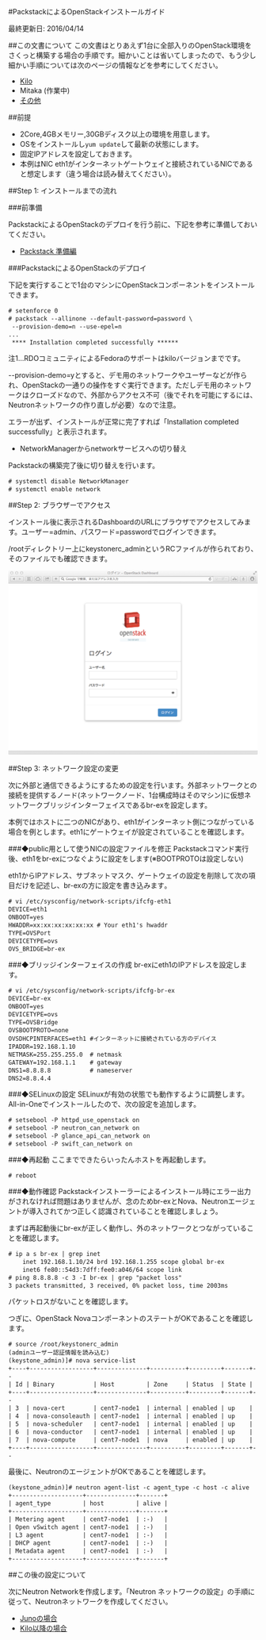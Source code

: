 #PackstackによるOpenStackインストールガイド

最終更新日: 2016/04/14


##この文書について
この文書はとりあえず1台に全部入りのOpenStack環境をさくっと構築する場合の手順です。細かいことは省いてしまったので、もう少し細かい手順については次のページの情報などを参考にしてください。

- [Kilo](https://github.com/ytooyama/rdo-kilo)
- Mitaka (作業中)
- [その他](https://github.com/ytooyama?tab=repositories)


##前提

- 2Core,4GBメモリー,30GBディスク以上の環境を用意します。
- OSをインストールし`yum update`して最新の状態にします。
- 固定IPアドレスを設定しておきます。
- 本例はNIC eth1がインターネットゲートウェイと接続されているNICであると想定します（違う場合は読み替えてください）。

##Step 1: インストールまでの流れ

###前準備

PackstackによるOpenStackのデプロイを行う前に、下記を参考に準備しておいてください。

- [Packstack 準備編](Packstack1-QuickStart-arrangements.md)


###PackstackによるOpenStackのデプロイ

下記を実行することで1台のマシンにOpenStackコンポーネントをインストールできます。

````
# setenforce 0
# packstack --allinone --default-password=password \
 --provision-demo=n --use-epel=n
...
 **** Installation completed successfully ******
````

注1...RDOコミュニティによるFedoraのサポートはkiloバージョンまでです。

--provision-demo=yとすると、デモ用のネットワークやユーザーなどが作られ、OpenStackの一通りの操作をすぐ実行できます。ただしデモ用のネットワークはクローズドなので、外部からアクセス不可（後でそれを可能にするには、Neutronネットワークの作り直しが必要）なので注意。

エラーが出ず、インストールが正常に完了すれば「Installation completed successfully」と表示されます。

- NetworkManagerからnetworkサービスへの切り替え

Packstackの構築完了後に切り替えを行います。

```` 
# systemctl disable NetworkManager
# systemctl enable network
````


##Step 2: ブラウザーでアクセス

インストール後に表示されるDashboardのURLにブラウザでアクセスしてみます。ユーザー=admin、パスワード=passwordでログインできます。

/rootディレクトリー上にkeystonerc_adminというRCファイルが作られており、そのファイルでも確認できます。

![Dashboard Login](./images/login.png)


##Step 3: ネットワーク設定の変更

次に外部と通信できるようにするための設定を行います。外部ネットワークとの接続を提供するノード(ネットワークノード、1台構成時はそのマシン)に仮想ネットワークブリッジインターフェイスであるbr-exを設定します。

本例ではホストに二つのNICがあり、eth1がインターネット側につながっている場合を例とします。eth1にゲートウェイが設定されていることを確認します。

###◆public用として使うNICの設定ファイルを修正
Packstackコマンド実行後、eth1をbr-exにつなぐように設定をします(※BOOTPROTOは設定しない)

eth1からIPアドレス、サブネットマスク、ゲートウェイの設定を削除して次の項目だけを記述し、br-exの方に設定を書き込みます｡

````
# vi /etc/sysconfig/network-scripts/ifcfg-eth1
DEVICE=eth1
ONBOOT=yes
HWADDR=xx:xx:xx:xx:xx:xx # Your eth1's hwaddr
TYPE=OVSPort
DEVICETYPE=ovs
OVS_BRIDGE=br-ex
````

###◆ブリッジインターフェイスの作成
br-exにeth1のIPアドレスを設定します。

````
# vi /etc/sysconfig/network-scripts/ifcfg-br-ex
DEVICE=br-ex
ONBOOT=yes
DEVICETYPE=ovs
TYPE=OVSBridge
OVSBOOTPROTO=none
OVSDHCPINTERFACES=eth1 #インターネットに接続されている方のデバイス
IPADDR=192.168.1.10
NETMASK=255.255.255.0  # netmask
GATEWAY=192.168.1.1    # gateway
DNS1=8.8.8.8           # nameserver
DNS2=8.8.4.4
````

###◆SELinuxの設定
SELinuxが有効の状態でも動作するように調整します。All-in-Oneでインストールしたので、次の設定を追加します。

````
# setsebool -P httpd_use_openstack on
# setsebool -P neutron_can_network on
# setsebool -P glance_api_can_network on
# setsebool -P swift_can_network on
````

###◆再起動
ここまでできたらいったんホストを再起動します。

````
# reboot
````

###◆動作確認
Packstackインストーラーによるインストール時にエラー出力がされなければ問題はありませんが、念のためbr-exとNova、Neutronエージェントが導入されてかつ正しく認識されていることを確認しましょう。

まずは再起動後にbr-exが正しく動作し、外のネットワークとつながっていることを確認します。

````
# ip a s br-ex | grep inet
    inet 192.168.1.10/24 brd 192.168.1.255 scope global br-ex
    inet6 fe80::54d3:7dff:fee0:a046/64 scope link
# ping 8.8.8.8 -c 3 -I br-ex | grep "packet loss"
3 packets transmitted, 3 received, 0% packet loss, time 2003ms
````

パケットロスがないことを確認します。

つぎに、OpenStack NovaコンポーネントのステートがOKであることを確認します。

````
# source /root/keystonerc_admin
(adminユーザー認証情報を読み込む)
(keystone_admin)]# nova service-list
+----+------------------+--------------+----------+---------+-------+--
| Id | Binary           | Host         | Zone     | Status  | State | 
+----+------------------+--------------+----------+---------+-------+--
| 3  | nova-cert        | cent7-node1  | internal | enabled | up    | 
| 4  | nova-consoleauth | cent7-node1  | internal | enabled | up    | 
| 5  | nova-scheduler   | cent7-node1  | internal | enabled | up    | 
| 6  | nova-conductor   | cent7-node1  | internal | enabled | up    | 
| 7  | nova-compute     | cent7-node1  | nova     | enabled | up    | 
+----+------------------+--------------+----------+---------+-------+--
````

最後に、NeutronのエージェントがOKであることを確認します。

````
(keystone_admin)]# neutron agent-list -c agent_type -c host -c alive
+--------------------+--------------+-------+
| agent_type         | host         | alive |
+--------------------+--------------+-------+
| Metering agent     | cent7-node1  | :-)   |
| Open vSwitch agent | cent7-node1  | :-)   |
| L3 agent           | cent7-node1  | :-)   |
| DHCP agent         | cent7-node1  | :-)   |
| Metadata agent     | cent7-node1  | :-)   |
+--------------------+--------------+-------+
````


##この後の設定について

次にNeutron Networkを作成します。「Neutron ネットワークの設定」の手順に従って、Neutronネットワークを作成してください。

- [Junoの場合](https://github.com/ytooyama/rdo-icehouse/blob/master/2-RDO-QuickStart-Networking.md)
- [Kilo以降の場合](https://github.com/ytooyama/rdo-kilo/blob/master/2-RDO-QuickStart-Networking.md)